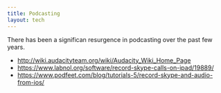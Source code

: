 ```yaml
---
title: Podcasting
layout: tech
---
```

There has been a significan resurgence in podcasting over the past few years.

* <http://wiki.audacityteam.org/wiki/Audacity_Wiki_Home_Page>
* <https://www.labnol.org/software/record-skype-calls-on-ipad/19889/>
* <https://www.podfeet.com/blog/tutorials-5/record-skype-and-audio-from-ios/>
